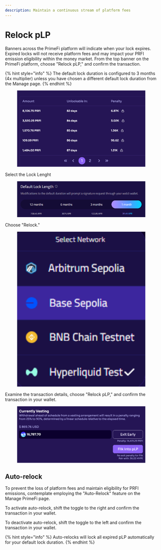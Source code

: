 ```yaml
---
description: Maintain a continuous stream of platform fees
---
```


# Relock pLP

Banners across the PrimeFi platform will indicate when your lock expires. Expired locks will not receive platform fees and may impact your PRFI emission eligibility within the money market. From the top banner on the PrimeFi platform, choose "Relock pLP," and confirm the transaction.

{% hint style="info" %}
The default lock duration is configured to 3 months (4x multiplier) unless you have chosen a different default lock duration from the Manage page.
{% endhint %}

<figure><img src="../.gitbook/assets/image (2).png" alt="" width="563"><figcaption></figcaption></figure>

Select the Lock Lenght

<figure><img src="../.gitbook/assets/image (1) (1) (1).png" alt="" width="489"><figcaption></figcaption></figure>

Choose "Relock."

<figure><img src="../.gitbook/assets/image (2) (1).png" alt="" width="563"><figcaption></figcaption></figure>

Examine the transaction details, choose "Relock pLP," and confirm the transaction in your wallet.

<figure><img src="../.gitbook/assets/image (3).png" alt=""><figcaption></figcaption></figure>

## Auto-relock

To prevent the loss of platform fees and maintain eligibility for PRFI emissions, contemplate employing the "Auto-Relock" feature on the Manage PrimeFi page.

To activate auto-relock, shift the toggle to the right and confirm the transaction in your wallet.

To deactivate auto-relock, shift the toggle to the left and confirm the transaction in your wallet.

{% hint style="info" %}
Auto-relocks will lock all expired pLP automatically for your default lock duration.
{% endhint %}

<figure><img src="../.gitbook/assets/image (48).png" alt=""><figcaption></figcaption></figure>
